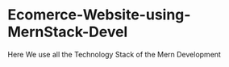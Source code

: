 # Ecomerce-Website-using-MernStack-Devel
Here We use all the Technology Stack of the Mern Development 
